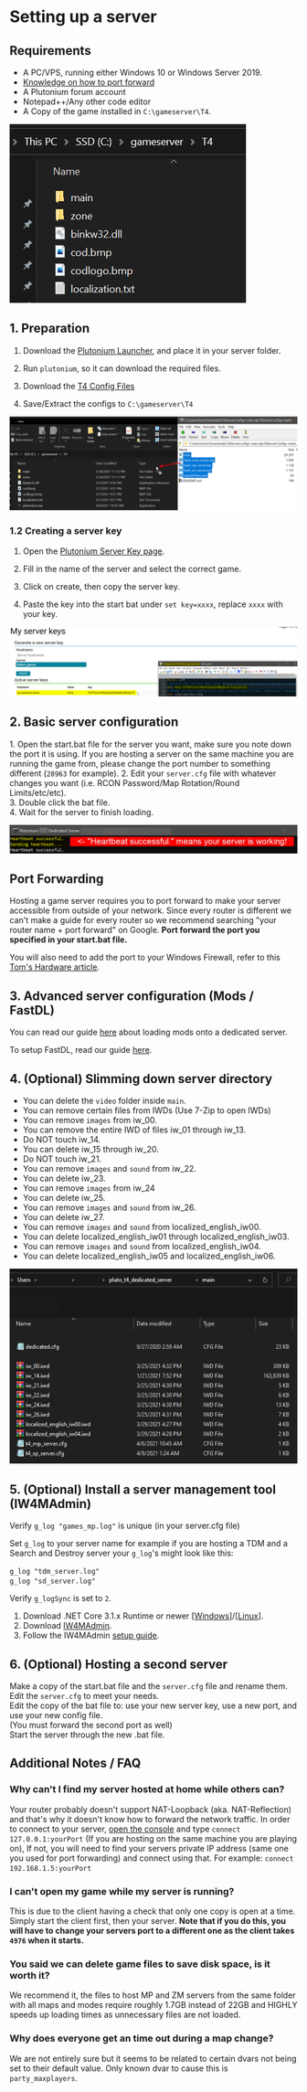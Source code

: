# Setting up a server

## Requirements

* A PC/VPS, running either Windows 10 or Windows Server 2019.
* [Knowledge on how to port forward](#port-forwarding)
* A Plutonium forum account
* Notepad++/Any other code editor
* A Copy of the game installed in `C:\gameserver\T4`.

![img](/images/docs/server/t4/setting-up-a-server/9gBLKYe.png)

## 1. Preparation

1. Download the [Plutonium Launcher](https://cdn.plutonium.pw/updater/plutonium.exe), and place it in your server folder.

2. Run `plutonium`, so it can download the required files.

2. Download the [T4 Config Files](https://github.com/xerxes-at/T4ServerConfigs/archive/refs/heads/main.zip)

3. Save/Extract the configs to `C:\gameserver\T4`

![img](/images/docs/server/t4/setting-up-a-server/rHwzjTo.png)

### 1.2 Creating a server key

1. Open the [Plutonium Server Key page](https://platform.plutonium.pw/serverkeys).

2. Fill in the name of the server and select the correct game.

3. Click on create, then copy the server key.

4. Paste the key into the start bat under `set key=xxxx`, replace `xxxx` with your key.

![img](/images/docs/server/t4/setting-up-a-server/CA9Ryjp.png)

## 2. Basic server configuration

1\. Open the start.bat file for the server you want, make sure you note down the port it is using. If you are hosting a server on the same machine you are running the game from, please change the port number to something different (`28963` for example).
2\. Edit your `server.cfg` file with whatever changes you want (i.e. RCON Password/Map Rotation/Round Limits/etc/etc).  
3\. Double click the bat file.  
4\. Wait for the server to finish loading.  

![img](/images/docs/server/t4/setting-up-a-server/0BaYCo6.png)

## Port Forwarding

Hosting a game server requires you to port forward to make your server accessible from outside of your network. Since every router is different we can't make a guide for every router so we recommend searching "your router name + port forward" on Google. **Port forward the port you specified in your start.bat file.**

You will also need to add the port to your Windows Firewall, refer to this [Tom's Hardware article](https://www.tomshardware.com/news/how-to-open-firewall-ports-in-windows-10,36451.html).

## 3. Advanced server configuration (Mods / FastDL)

You can read our guide [here](loading-mods) about loading mods onto a dedicated server.

To setup FastDL, read our guide [here](fastdl).

## 4. (Optional) Slimming down server directory

* You can delete the `video` folder inside `main`.
* You can remove certain files from IWDs (Use 7-Zip to open IWDs)
* You can remove `images` from iw_00.
* You can remove the entire IWD of files iw_01 through iw_13.
* Do NOT touch iw_14.
* You can delete iw_15 through iw_20.
* Do NOT touch iw_21.
* You can remove `images` and `sound` from iw_22.
* You can delete iw_23.
* You can remove `images` from iw_24
* You can delete iw_25.
* You can remove `images` and `sound` from iw_26.
* You can delete iw_27.
* You can remove `images` and `sound` from localized_english_iw00.
* You can delete localized_english_iw01 through localized_english_iw03.
* You can remove `images` and `sound` from localized_english_iw04.
* You can delete localized_english_iw05 and localized_english_iw06.

![Final Image](/images/docs/server/t4/setting-up-a-server/Na25CV0.png)

## 5. (Optional) Install a server management tool (IW4MAdmin)

Verify `g_log "games_mp.log"` is unique (in your server.cfg file)

<Alert variant="tip">

Set `g_log` to your server name for example if you are hosting a TDM and a Search and Destroy server your `g_log`'s might look like this:

`g_log "tdm_server.log"`  
`g_log "sd_server.log"`  

</Alert>

Verify `g_logSync` is set to `2`.  

1. Download .NET Core 3.1.x Runtime or newer [[Windows](https://dotnet.microsoft.com/download/dotnet-core/thank-you/runtime-aspnetcore-3.1.4-windows-hosting-bundle-installer)]/[[Linux](https://docs.microsoft.com/en-us/dotnet/core/install/linux-package-manager-ubuntu-1910)].
2. Download [IW4MAdmin](https://github.com/RaidMax/IW4M-Admin/releases).
3. Follow the IW4MAdmin [setup guide](https://github.com/RaidMax/IW4M-Admin/wiki/Getting-Started).

## 6. (Optional) Hosting a second server

Make a copy of the start.bat file and the `server.cfg` file and rename them.  
Edit the `server.cfg` to meet your needs.  
Edit the copy of the bat file to: use your new server key, use a new port, and use your new config file.  
(You must forward the second port as well)  
Start the server through the new .bat file.  

## Additional Notes / FAQ

### Why can't I find my server hosted at home while others can?

Your router probably doesn't support NAT-Loopback (aka. NAT-Reflection) and that's why it doesn't know how to forward the network traffic. In order to connect to your server, [open the console](/docs/opening-console) and type `connect 127.0.0.1:yourPort`
(If you are hosting on the same machine you are playing on), If not, you will need to find your servers private IP address (same one you used for port forwarding) and connect using that. For example: `connect 192.168.1.5:yourPort`

### I can't open my game while my server is running?

This is due to the client having a check that only one copy is open at a time. Simply start the client first, then your server. **Note that if you do this, you will have to change your servers port to a different one as the client takes `4976` when it starts.**

### You said we can delete game files to save disk space, is it worth it?

We recommend it, the files to host MP and ZM servers from the same folder with all maps and modes require roughly 1.7GB instead of 22GB and HIGHLY speeds up loading times as unnecessary files are not loaded.

### Why does everyone get an time out during a map change?
We are not entirely sure but it seems to be related to certain dvars not being set to their default value. Only known dvar to cause this is `party_maxplayers`.
